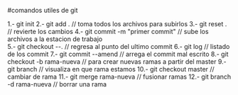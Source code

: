 #comandos utiles de git 

1.- git init 
2.- git add . // toma todos los archivos para subirlos 
3.- git reset . // revierte los cambios
4.- git commit -m "primer commit" // sube los archivos a la estacion de trabajo     
5.- git checkout --. // regresa al punto del ultimo commit 
6.- git log // listado de los commit 
7.- git commit --amend // arrega el commit mal escrito 
8.- git checkout -b rama-nueva // para crear nuevas ramas a partir del master 
9.- git branch // visualiza en que rama estamos 
10.- git checkout master // cambiar de rama 
11.- git merge rama-nueva // fusionar ramas
12.- git branch -d  rama-nueva // borrar una rama
